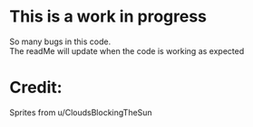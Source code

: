 # This is a work in progress 
So many bugs in this code.  
The readMe will update when the code is working as expected

# Credit: 
Sprites from u/CloudsBlockingTheSun 

